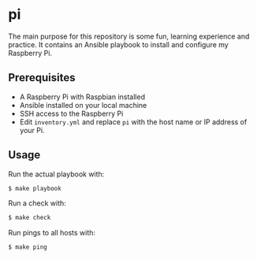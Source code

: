 # pi

The main purpose for this repository is some fun, learning experience and practice. It contains an Ansible playbook to install and configure my Raspberry Pi.


## Prerequisites

- A Raspberry Pi with Raspbian installed
- Ansible installed on your local machine
- SSH access to the Raspberry Pi
- Edit `inventory.yml` and replace `pi` with the host name or IP address of your Pi.

## Usage

Run the actual playbook with:
```bash
$ make playbook
```

Run a check with:
```bash
$ make check
```

Run pings to all hosts with:
```bash
$ make ping
```
